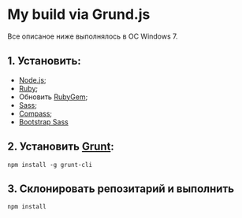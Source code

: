 # My build via Grund.js 

Все описаное ниже выполнялось в ОС Windows 7.

## 1. Установить:

- [Node.js](https://nodejs.org);
- [Ruby](http://rubyinstaller.org/downloads/);
- Обновить [RubyGem](https://rubygems.org/pages/download);
- [Sass](http://sass-lang.com/install); 
- [Compass](http://compass-style.org/install/);
- [Bootstrap Sass](https://rubygems.org/gems/bootstrap-sass/)



## 2. Установить [Grunt](http://gruntjs.com/getting-started):

```shell
npm install -g grunt-cli
```

## 3. Склонировать репозитарий и выполнить 
```shell
npm install
```
